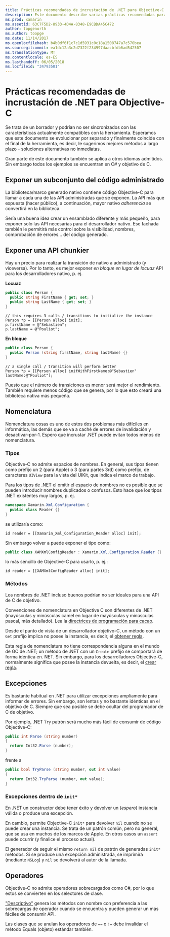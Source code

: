 ```yaml
---
title: Prácticas recomendadas de incrustación de .NET para Objective-C
description: Este documento describe varias prácticas recomendadas para utilizar la incrustación de .NET con el objetivo de C. Se trata de exponer un subconjunto del código administrado, exponer una API chunkier, nomenclatura y mucho más.
ms.prod: xamarin
ms.assetid: 63C7F5D2-8933-4D4A-8348-E9CBDA45C472
author: topgenorth
ms.author: toopge
ms.date: 11/14/2017
ms.openlocfilehash: b4b0df6f1c7c1d5931c0c18a1508747a7c570bea
ms.sourcegitcommit: ea1dc12a3c2d7322f234997daacbfdb6ad542507
ms.translationtype: MT
ms.contentlocale: es-ES
ms.lasthandoff: 06/05/2018
ms.locfileid: "34793501"
---
```

# <a name="net-embedding-best-practices-for-objective-c"></a>Prácticas recomendadas de incrustación de .NET para Objective-C

Se trata de un borrador y podrían no ser sincronizados con las características actualmente compatibles con la herramienta. Esperamos que este documento se evolucionar por separado y finalmente coincide con el final de la herramienta, es decir, le sugerimos mejores métodos a largo plazo - soluciones alternativas no inmediatas.

Gran parte de este documento también se aplica a otros idiomas admitidos. Sin embargo todos los ejemplos se encuentran en C# y objetivo de C.

## <a name="exposing-a-subset-of-the-managed-code"></a>Exponer un subconjunto del código administrado

La biblioteca/marco generado nativo contiene código Objective-C para llamar a cada una de las API administradas que se exponen. La API más que expuesta (hacer público), a continuación, mayor nativo _adherencia_ se convertirá en la biblioteca.

Sería una buena idea crear un ensamblado diferente y más pequeño, para exponer solo las API necesarias para el desarrollador nativo. Ese fachada también le permitirá más control sobre la visibilidad, nombres, comprobación de errores... del código generado.

## <a name="exposing-a-chunkier-api"></a>Exponer una API chunkier

Hay un precio para realizar la transición de nativo a administrado (y viceversa). Por lo tanto, es mejor exponer _en bloque en lugar de locuaz_ API para los desarrolladores nativo, p. ej.

**Locuaz**

```csharp
public class Person {
  public string FirstName { get; set; }
  public string LastName { get; set; }
}
```

```objc
// this requires 3 calls / transitions to initialize the instance
Person *p = [[Person alloc] init];
p.firstName = @"Sebastien";
p.lastName = @"Pouliot";
```

**En bloque**

```csharp
public class Person {
  public Person (string firstName, string lastName) {}
}
```

```objc
// a single call / transition will perform better
Person *p = [[Person alloc] initWithFirstName:@"Sebastien" lastName:@"Pouliot"];
```

Puesto que el número de transiciones es menor será mejor el rendimiento. También requiere menos código que se genera, por lo que esto creará una biblioteca nativa más pequeña.

## <a name="naming"></a>Nomenclatura

Nomenclatura cosas es uno de estos dos problemas más difíciles en informática, las demás que se va a caché de errores de invalidación y desactivar-por-1. Espero que incrustar .NET puede evitan todos menos de nomenclatura.

### <a name="types"></a>Tipos

Objective-C no admite espacios de nombres. En general, sus tipos tienen como prefijo un 2 (para Apple) o 3 (para partes 3rd) como prefijo, de caracteres `UIView` para la vista del UIKit, que indica el marco de trabajo.

Para los tipos de .NET el omitir el espacio de nombres no es posible que se pueden introducir nombres duplicados o confusos. Esto hace que los tipos .NET existentes muy largos, p. ej.

```csharp
namespace Xamarin.Xml.Configuration {
  public class Reader {}
}
```

se utilizaría como:

```objc
id reader = [[Xamarin_Xml_Configuration_Reader alloc] init];
```

Sin embargo volver a puede exponer el tipo como:

```csharp
public class XAMXmlConfigReader : Xamarin.Xml.Configuration.Reader {}
```

lo más sencillo de Objective-C para usarlo, p. ej.:

```objc
id reader = [[XAMXmlConfigReader alloc] init];
```

### <a name="methods"></a>Métodos

Los nombres de .NET incluso buenos podrían no ser ideales para una API de C de objetivo.

Convenciones de nomenclatura en Objective C son diferentes de .NET (mayúsculas y minúsculas camel en lugar de mayúsculas y minúsculas pascal, más detallado).
Lea la [directrices de programación para cacao](https://developer.apple.com/library/content/documentation/Cocoa/Conceptual/CodingGuidelines/Articles/NamingMethods.html#//apple_ref/doc/uid/20001282-BCIGIJJF).

Desde el punto de vista de un desarrollador objetivo-C, un método con un `Get` prefijo implica no posee la instancia, es decir, el [obtener regla](https://developer.apple.com/library/content/documentation/CoreFoundation/Conceptual/CFMemoryMgmt/Concepts/Ownership.html#//apple_ref/doc/uid/20001148-SW1).

Esta regla de nomenclatura no tiene correspondencia alguna en el mundo de GC de .NET; un método de .NET con un `Create` prefijo se comportará de forma idéntica en. NET. Sin embargo, para los desarrolladores Objective-C, normalmente significa que posee la instancia devuelta, es decir, el [crear regla](https://developer.apple.com/library/content/documentation/CoreFoundation/Conceptual/CFMemoryMgmt/Concepts/Ownership.html#//apple_ref/doc/uid/20001148-103029).

## <a name="exceptions"></a>Excepciones

Es bastante habitual en .NET para utilizar excepciones ampliamente para informar de errores. Sin embargo, son lentas y no bastante idénticas en el objetivo de C. Siempre que sea posible se debe ocultar del programador de C de objetivo.

Por ejemplo, .NET `Try` patrón será mucho más fácil de consumir de código Objective-C:

```csharp
public int Parse (string number)
{
  return Int32.Parse (number);
}
```

frente a

```csharp
public bool TryParse (string number, out int value)
{
  return Int32.TryParse (number, out value);
}
```

### <a name="exceptions-inside-init"></a>Excepciones dentro de `init*`

En .NET un constructor debe tener éxito y devolver un (_espero_) instancia válida o produce una excepción.

En cambio, permite Objective-C `init*` para devolver `nil` cuando no se puede crear una instancia. Se trata de un patrón común, pero no general, que se usa en muchos de los marcos de Apple. En otros casos un `assert` puede ocurrir (y finalice el proceso actual).

El generador de seguir el mismo `return nil` de patrón de generadas `init*` métodos. Si se produce una excepción administrada, se imprimirá (mediante `NSLog`) y `nil` se devolverá al autor de la llamada.

## <a name="operators"></a>Operadores

Objective-C no admite operadores sobrecargados como C#, por lo que estos se convierten en los selectores de clase.

["Descriptivo"](https://docs.microsoft.com/dotnet/standard/design-guidelines/operator-overloads) genera los métodos con nombre con preferencia a las sobrecargas de operador cuando se encuentra y pueden generar un más fáciles de consumir API.

Las clases que se anulan los operadores de `==` o `!=` debe invalidar el método Equals (objeto) estándar también.
